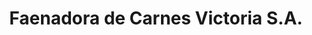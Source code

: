 ---
title: "Faenadora de Carnes Victoria S.A."
url: /victoria/faenadora-de-carnes-victoria-s-a/
shop: Metzgerei
---